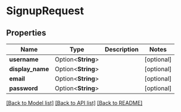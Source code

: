 # SignupRequest

## Properties

Name | Type | Description | Notes
------------ | ------------- | ------------- | -------------
**username** | Option<**String**> |  | [optional]
**display_name** | Option<**String**> |  | [optional]
**email** | Option<**String**> |  | [optional]
**password** | Option<**String**> |  | [optional]

[[Back to Model list]](../README.md#documentation-for-models) [[Back to API list]](../README.md#documentation-for-api-endpoints) [[Back to README]](../README.md)


